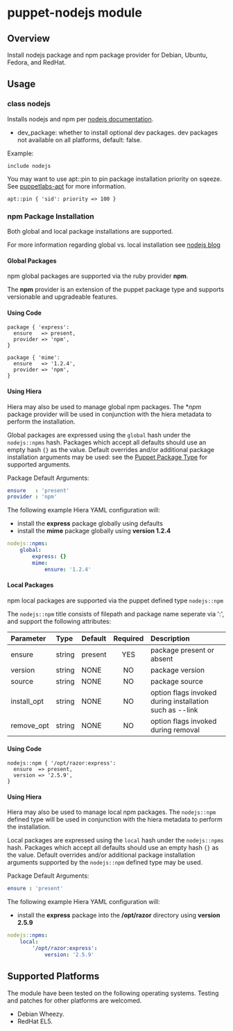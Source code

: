 # puppet-nodejs module

## Overview

Install nodejs package and npm package provider for Debian, Ubuntu, Fedora, and RedHat.

## Usage

### class nodejs

Installs nodejs and npm per [nodejs documentation](https://github.com/joyent/node/wiki/Installing-Node.js-via-package-manager).

* dev_package: whether to install optional dev packages. dev packages not available on all platforms, default: false.

Example:

```puppet
include nodejs
```

You may want to use apt::pin to pin package installation priority on sqeeze. See [puppetlabs-apt](https://github.com/puppetlabs/puppetlabs-apt) for more information.

```puppet
apt::pin { 'sid': priority => 100 }
```

### npm Package Installation

Both global and local package installations are supported.

For more information regarding global vs. local installation see [nodejs blog](http://blog.nodejs.org/2011/03/23/npm-1-0-global-vs-local-installation/)


#### Global Packages

npm global packages are supported via the ruby provider **npm**.

The **npm** provider is an extension of the puppet package type and supports versionable and upgradeable features.

#### Using Code

```puppet
package { 'express':
  ensure   => present,
  provider => 'npm',
}

package { 'mime':
  ensure   => '1.2.4',
  provider => 'npm',
}
```

#### Using Hiera

Hiera may also be used to manage global npm packages.
The **npm* package provider will be used in conjunction with the hiera metadata to perform the installation.

Global packages are expressed using the `global` hash under the `nodejs::npms` hash.
Packages which accept all defaults should use an empty hash `{}` as the value.
Default overrides and/or additional package installation arguments may be used: see the [Puppet Package Type](http://docs.puppetlabs.com/references/latest/type.html#package) for supported arguments.

Package Default Arguments:

```yaml
ensure   : 'present'
provider : 'npm'
```

The following example Hiera YAML configuration will:

- install the **express** package globally using defaults
- install the **mime** package globally using **version 1.2.4**

```yaml
nodejs::npms:
    global:
        express: {}
        mime:
            ensure: '1.2.4'
```

#### Local Packages

npm local packages are supported via the puppet defined type `nodejs::npm`

The `nodejs::npm` title consists of filepath and package name seperate via ':', and support the following attributes:

| Parameter   | Type    | Default | Required | Description |
| :-----------| :------ |:------- | :------: | :---------- |
| ensure      | string  | present | YES      | package present or absent |
| version     | string  | NONE    | NO       | package version |
| source      | string  | NONE    | NO       | package source |
| install_opt | string  | NONE    | NO       | option flags invoked during installation such as --link |
| remove_opt  | string  | NONE    | NO       | option flags invoked during removal |

#### Using Code

```puppet
nodejs::npm { '/opt/razor:express':
  ensure  => present,
  version => '2.5.9',
}
```

#### Using Hiera

Hiera may also be used to manage local npm packages.
The `nodejs::npm` defined type will be used in conjunction with the hiera metadata to perform the installation.

Local packages are expressed using the `local` hash under the `nodejs::npms` hash.
Packages which accept all defaults should use an empty hash `{}` as the value.
Default overrides and/or additional package installation arguments supported by the `nodejs::npm` defined type may be used.

Package Default Arguments:

```yaml
ensure : 'present'
```

The following example Hiera YAML configuration will:

- install the **express** package into the **/opt/razor** directory using **version 2.5.9**

```yaml
nodejs::npms:
    local:
        '/opt/razor:express':
            version: '2.5.9'
```


## Supported Platforms

The module have been tested on the following operating systems. Testing and patches for other platforms are welcomed.

* Debian Wheezy.
* RedHat EL5.
